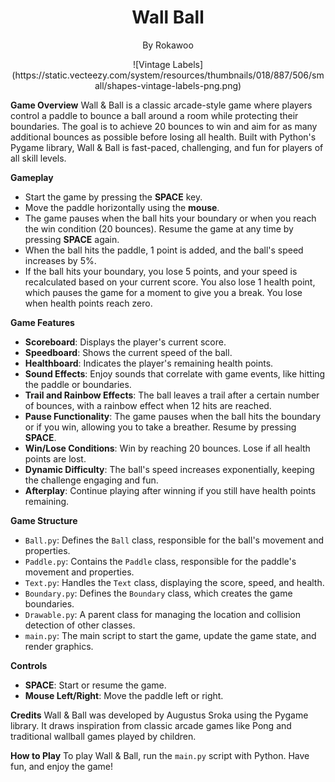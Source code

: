 

<div align="center">
  <h1>Wall Ball</h1>
  <p>By Rokawoo</p>
  ![Vintage Labels](https://static.vecteezy.com/system/resources/thumbnails/018/887/506/small/shapes-vintage-labels-png.png)
</div>

**Game Overview**
Wall & Ball is a classic arcade-style game where players control a paddle to bounce a ball around a room while protecting their boundaries. The goal is to achieve 20 bounces to win and aim for as many additional bounces as possible before losing all health. Built with Python's Pygame library, Wall & Ball is fast-paced, challenging, and fun for players of all skill levels.

**Gameplay**
- Start the game by pressing the **SPACE** key.
- Move the paddle horizontally using the **mouse**.
- The game pauses when the ball hits your boundary or when you reach the win condition (20 bounces). Resume the game at any time by pressing **SPACE** again.
- When the ball hits the paddle, 1 point is added, and the ball's speed increases by 5%.
- If the ball hits your boundary, you lose 5 points, and your speed is recalculated based on your current score. You also lose 1 health point, which pauses the game for a moment to give you a break. You lose when health points reach zero.

**Game Features**
- **Scoreboard**: Displays the player's current score.
- **Speedboard**: Shows the current speed of the ball.
- **Healthboard**: Indicates the player's remaining health points.
- **Sound Effects**: Enjoy sounds that correlate with game events, like hitting the paddle or boundaries.
- **Trail and Rainbow Effects**: The ball leaves a trail after a certain number of bounces, with a rainbow effect when 12 hits are reached.
- **Pause Functionality**: The game pauses when the ball hits the boundary or if you win, allowing you to take a breather. Resume by pressing **SPACE**.
- **Win/Lose Conditions**: Win by reaching 20 bounces. Lose if all health points are lost.
- **Dynamic Difficulty**: The ball's speed increases exponentially, keeping the challenge engaging and fun.
- **Afterplay**: Continue playing after winning if you still have health points remaining.

**Game Structure**
- `Ball.py`: Defines the `Ball` class, responsible for the ball's movement and properties.
- `Paddle.py`: Contains the `Paddle` class, responsible for the paddle's movement and properties.
- `Text.py`: Handles the `Text` class, displaying the score, speed, and health.
- `Boundary.py`: Defines the `Boundary` class, which creates the game boundaries.
- `Drawable.py`: A parent class for managing the location and collision detection of other classes.
- `main.py`: The main script to start the game, update the game state, and render graphics.

**Controls**
- **SPACE**: Start or resume the game.
- **Mouse Left/Right**: Move the paddle left or right.

**Credits**
Wall & Ball was developed by Augustus Sroka using the Pygame library. It draws inspiration from classic arcade games like Pong and traditional wallball games played by children. 

**How to Play**
To play Wall & Ball, run the `main.py` script with Python. Have fun, and enjoy the game!
